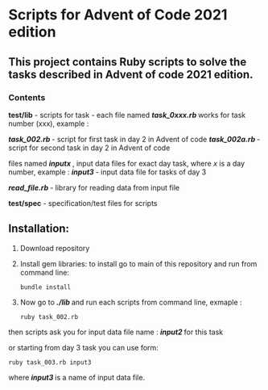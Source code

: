 # Scripts for Advent of Code 2021 edition
## This project contains Ruby scripts to solve the tasks described in Advent of code 2021 edition.

### **Contents**

 **test/lib**  - scripts for task - each file named  **<em> task_0xxx.rb </em>**  works for task number (xxx), example :

**<em> task_002.rb </em>**  - script for first task in day 2 in Advent of code
**<em> task_002a.rb </em>**  - script for second task in day 2 in Advent of code

 files named **<em>  inputx  </em>** , input data files for exact day task, where <em> x </em> is a day number,  example :
 **<em> input3 </em>**  - input data file for tasks of day 3

 **<em>read_file.rb </em>**  - library for reading data from input file

**test/spec**  - specification/test files for scripts

## Installation:

1. Download repository
2. Install gem libraries: to install go to main of this repository and run from command line:

       bundle install

3. Now go to **<em> ./lib </em>** and run each scripts from command line,  exmaple :

       ruby task_002.rb

 then scripts ask you for input data file name : **<em> input2 </em>** for this task

or starting from day 3 task you can use form:

    ruby task_003.rb input3

where **<em> input3 </em>** is a name of input data file.
